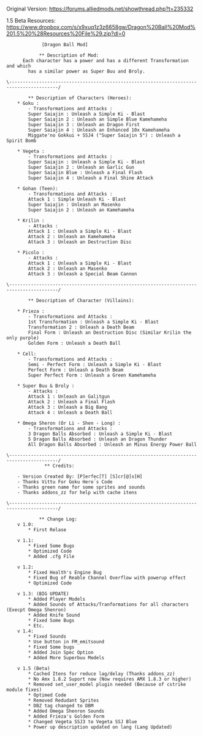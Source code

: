   Original Version: https://forums.alliedmods.net/showthread.php?t=235332
  
  1.5 Beta Resources: https://www.dropbox.com/s/x9xuq1z3z6658gw/Dragon%20Ball%20Mod%201.5%20%28Resources%20File%29.zip?dl=0
  
    			 [Dragon Ball Mod]
				
				** Description of Mod: 
	      Each character has a power and has a different Transformation and which 
			has a similar power as Super Buu and Broly.
			
	\----------------------------------------------------------------------------------------/
			
			** Description of Characters (Heroes): 
		* Goku : 
			- Transformations and Attacks :
			Super Saiajin : Unleash a Simple Ki - Blast
			Super Saiajin 2 : Unleash an Simple Blue Kamehameha
			Super Saiajin 3 : Unleash an Dragon First
			Super Saiajin 4 : Unleash an Enhanced 10x Kamehameha
			Miggate'no Gokkui + SSJ4 ("Super Saiajin 5") : Unleash a Spirit Bomb
		
		* Vegeta :
			- Transformations and Attacks :
			Super Saiajin : Unleash a Simple Ki - Blast
			Super Saiajin 2 : Unleash an Garlic Gun
			Super Saiajin Blue : Unleash a Final Flash
			Super Saiajin 4 : Unleash a Final Shine Attack
		
		* Gohan (Teen): 
			- Transformations and Attacks :
			Attack 1 : Simple Unleash Ki - Blast 
			Super Saiajin : Unleash an Masenko
			Super Saiajin 2 : Unleash an Kamehameha
		
		* Krilin :
			- Attacks :
			Attack 1 : Unleash a Simple Ki - Blast
			Attack 2 : Unleash an Kamehameha
			Attack 3 : Unleash an Destruction Disc
		
		* Picolo :
			- Attacks :
			Attack 1 : Unleash a Simple Ki - Blast
			Attack 2 : Unleash an Masenko
			Attack 3 : Unleash a Special Beam Cannon
			
	\----------------------------------------------------------------------------------------/
			
			** Description of Character (Villains): 
			
		* Frieza :
			- Transformations and Attacks :
			1st Transformation : Unleash a Simple Ki - Blast
			Transformation 2 : Unleash a Death Beam
			Final Form : Unleash an Destruction Disc (Similar Krilin the only purple)
			Golden Form : Unleash a Death Ball
		
		* Cell:
			- Transformations and Attacks :
			Semi - Perfect Form : Unleash a Simple Ki - Blast
			Perfect Form : Unleash a Death Beam
			Super Perfect Form : Unleash a Green Kamehameha
		
		* Super Buu & Broly :
			- Attacks :
			Attack 1 : Unleash an Galitgun
			Attack 2 : Unleash a Final Flash
			Attack 3 : Unleash a Big Bang
			Attack 4 : Unleash a Death Ball
		
		* Omega Sheron (Or Li - Shen - Long) :
			- Transformations and Attacks :
			3 Dragon Balls Absorbed : Unleash a Simple Ki - Blast
			5 Dragon Balls Absorbed : Unleash an Dragon Thunder 
			All Dragon Balls Absorbed : Unleash an Minus Energy Power Ball
			
	\----------------------------------------------------------------------------------------/			
				  ** Credits:

		- Version Created By: [P]erfec[T] [S]cr[@]s[H]
		- Thanks Vittu For Goku Hero´s Code
		- Thanks green name for some sprites and sounds
		- Thanks addons_zz for help with cache itens 
		
	\----------------------------------------------------------------------------------------/
		
				** Change Log:
		v 1.0:
			* First Relase
				
		v 1.1: 
			* Fixed Some Bugs
			* Optimized Code
			* Added .cfg File

		v 1.2:
			* Fixed Health's Engine Bug
			* Fixed Bug of Reable Channel Overflow with powerup effect
			* Optimized Code

		v 1.3: (BIG UPDATE)
			* Added Player Models
			* Added Sounds of Attacks/Tranformations for all characters (Execpt Omega Shenron)
			* Added Knife Sound
			* Fixed Some Bugs
			* Etc.
		v 1.4:
			* Fixed Sounds
			* Use button in FM_emitsound
			* Fixed Some bugs
			* Added Join Spec Option
			* Added More Superbuu Models

		v 1.5 (Beta)
			* Cached Itens for reduce lag/delay (Thanks addons_zz)
			* No Amx 1.8.2 Suport now (Now requires AMX 1.8.3 or higher)
			* Removed set_user_model plugin needed (Because of cstrike module fixes)
			* Optimed Code
			* Removed Redudant Sprites
			* DBZ tag changed to DBM 
			* Added Omega Shenron Sounds
			* Added Frieza's Golden Form
			* Changed Vegeta SSJ3 to Vegeta SSJ Blue
			* Power up description updated on lang (Lang Updated)

